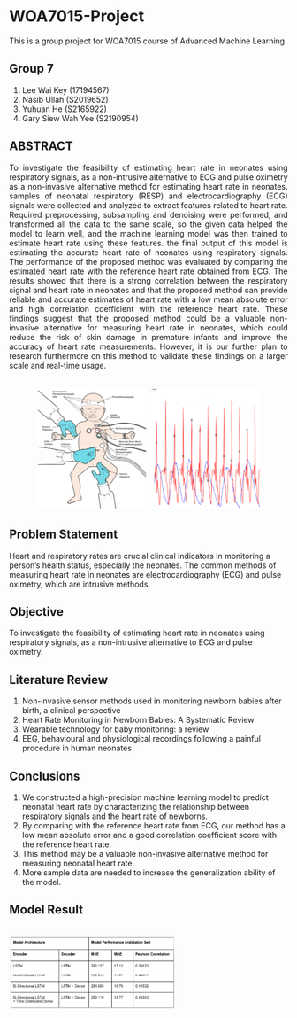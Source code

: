 # WOA7015-Project
This is a group project for WOA7015 course of Advanced Machine Learning

## Group 7
1. Lee Wai Key (17194567)
2. Nasib Ullah (S2019652)
3. Yuhuan He (S2165922)
4. Gary Siew Wah Yee (S2190954)


## ABSTRACT
<p align="justify">
To investigate the feasibility of estimating heart rate in neonates using respiratory signals, as a non-intrusive alternative to ECG and pulse oximetry as a non-invasive alternative method for estimating heart rate in neonates. samples of neonatal respiratory (RESP) and electrocardiography (ECG) signals were collected and analyzed to extract features related to heart rate. Required preprocessing, subsampling and denoising were performed, and transformed all the data to the same scale, so the given data helped the model to learn well, and the machine learning model was then trained to estimate heart rate using these features. the final output of this model is estimating the accurate heart rate of neonates using respiratory signals. The performance of the proposed method was evaluated by comparing the estimated heart rate with the reference heart rate obtained from ECG. The results showed that there is a strong correlation between the respiratory signal and heart rate in neonates and that the proposed method can provide reliable and accurate estimates of heart rate with a low mean absolute error and high correlation coefficient with the reference heart rate. These findings suggest that the proposed method could be a valuable non-invasive alternative for measuring heart rate in neonates, which could reduce the risk of skin damage in premature infants and improve the accuracy of heart rate measurements. However, it is our further plan to research furthermore on this method to validate these findings on a larger scale and real-time usage.</p>
<p align="center">
<br><img src="picture/Neonate.png" width="200">     <img src="picture/ECG.png" width="200"> </p>



## Problem Statement
Heart and respiratory rates are crucial clinical indicators in monitoring a person’s health status, especially the neonates. The common methods of measuring heart rate in neonates are electrocardiography (ECG) and pulse oximetry, which are intrusive methods. 

## Objective
To investigate the feasibility of estimating heart rate in neonates using respiratory signals, as a non-intrusive alternative to ECG and pulse oximetry.

## Literature Review
1. Non-invasive sensor methods used in monitoring newborn babies after birth, a clinical perspective 
2. Heart Rate Monitoring in Newborn Babies: A Systematic Review
3. Wearable technology for baby monitoring: a review
4. EEG, behavioural and physiological recordings following a painful procedure in human neonates

## Conclusions
1.  We constructed a high-precision machine learning model to predict neonatal heart rate by characterizing the relationship between respiratory signals and the heart rate of newborns.
2. By comparing with the reference heart rate from ECG, our method has a low mean absolute error and a good correlation coefficient score with the reference heart rate.
3. This method may be a valuable non-invasive alternative method for measuring neonatal heart rate.
4. More sample data are needed to increase the generalization ability of the model.

## Model Result
<br><img src="picture/Model Result.png" width="300">
